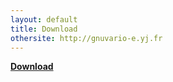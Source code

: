 ```yaml
---
layout: default
title: Download
othersite: http://gnuvario-e.yj.fr
---
```





**<a href="{{page.othersite}}">Download</a>**









